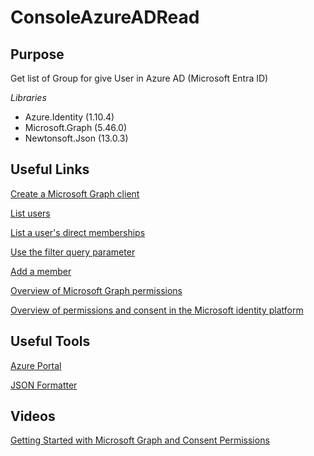 # ConsoleAzureADRead
## Purpose
Get list of Group for give User in Azure AD (Microsoft Entra ID)

*Libraries*
* Azure.Identity (1.10.4)
* Microsoft.Graph (5.46.0)
* Newtonsoft.Json (13.0.3)

## Useful Links
[Create a Microsoft Graph client](https://learn.microsoft.com/en-us/graph/sdks/create-client?from=snippets&tabs=csharp)

[List users](https://learn.microsoft.com/en-us/graph/api/user-list?view=graph-rest-1.0&tabs=csharp)

[List a user's direct memberships](https://learn.microsoft.com/en-us/graph/api/user-list-memberof?view=graph-rest-1.0&tabs=csharp)

[Use the filter query parameter](https://learn.microsoft.com/en-us/graph/filter-query-parameter?tabs=csharp)

[Add a member](https://learn.microsoft.com/en-us/graph/api/administrativeunit-post-members?view=graph-rest-1.0&tabs=csharp)

[Overview of Microsoft Graph permissions](https://learn.microsoft.com/en-us/graph/permissions-overview?tabs=http)

[Overview of permissions and consent in the Microsoft identity platform](https://learn.microsoft.com/en-us/entra/identity-platform/permissions-consent-overview?WT.mc_id=Portal-Microsoft_AAD_RegisteredApps)


## Useful Tools
[Azure Portal](https://portal.azure.com/#home)

[JSON Formatter](https://jsonformatter.org/)

## Videos
[Getting Started with Microsoft Graph and Consent Permissions](https://www.youtube.com/watch?v=yXYzgWWVdSM)
